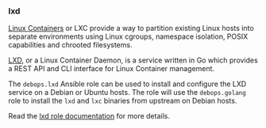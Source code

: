 ### lxd

[Linux Containers](https://en.wikipedia.org/wiki/LXC) or LXC provide a
way to partition existing Linux hosts into separate environments using
Linux cgroups, namespace isolation, POSIX capabilities and chrooted
filesystems.

[LXD](https://linuxcontainers.org/lxd/introduction/), or a Linux
Container Daemon, is a service written in Go which provides a REST API
and CLI interface for Linux Container management.

The `debops.lxd` Ansible role can be used to install and configure the
LXD service on a Debian or Ubuntu hosts. The role will use the
`debops.golang` role to install the `lxd` and `lxc` binaries from
upstream on Debian hosts.

Read the [lxd role documentation](https://docs.debops.org/en/stable-3.2/ansible/roles/lxd/) for more details.
